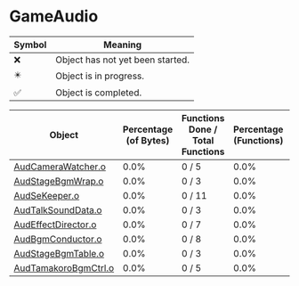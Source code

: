 # GameAudio
| Symbol | Meaning 
| ------------- | ------------- 
| :x: | Object has not yet been started. 
| :eight_pointed_black_star: | Object is in progress. 
| :white_check_mark: | Object is completed. 


| Object | Percentage (of Bytes) | Functions Done / Total Functions | Percentage (Functions) | Status 
| ------------- | ------------- | ------------- | ------------- | ------------- 
| [AudCameraWatcher.o](https://github.com/shibbo/Petari/blob/master/docs/lib/Game/GameAudio/AudCameraWatcher.md) | 0.0% | 0 / 5 | 0.0% | :x: 
| [AudStageBgmWrap.o](https://github.com/shibbo/Petari/blob/master/docs/lib/Game/GameAudio/AudStageBgmWrap.md) | 0.0% | 0 / 3 | 0.0% | :x: 
| [AudSeKeeper.o](https://github.com/shibbo/Petari/blob/master/docs/lib/Game/GameAudio/AudSeKeeper.md) | 0.0% | 0 / 11 | 0.0% | :x: 
| [AudTalkSoundData.o](https://github.com/shibbo/Petari/blob/master/docs/lib/Game/GameAudio/AudTalkSoundData.md) | 0.0% | 0 / 3 | 0.0% | :x: 
| [AudEffectDirector.o](https://github.com/shibbo/Petari/blob/master/docs/lib/Game/GameAudio/AudEffectDirector.md) | 0.0% | 0 / 7 | 0.0% | :x: 
| [AudBgmConductor.o](https://github.com/shibbo/Petari/blob/master/docs/lib/Game/GameAudio/AudBgmConductor.md) | 0.0% | 0 / 8 | 0.0% | :x: 
| [AudStageBgmTable.o](https://github.com/shibbo/Petari/blob/master/docs/lib/Game/GameAudio/AudStageBgmTable.md) | 0.0% | 0 / 3 | 0.0% | :x: 
| [AudTamakoroBgmCtrl.o](https://github.com/shibbo/Petari/blob/master/docs/lib/Game/GameAudio/AudTamakoroBgmCtrl.md) | 0.0% | 0 / 5 | 0.0% | :x: 
